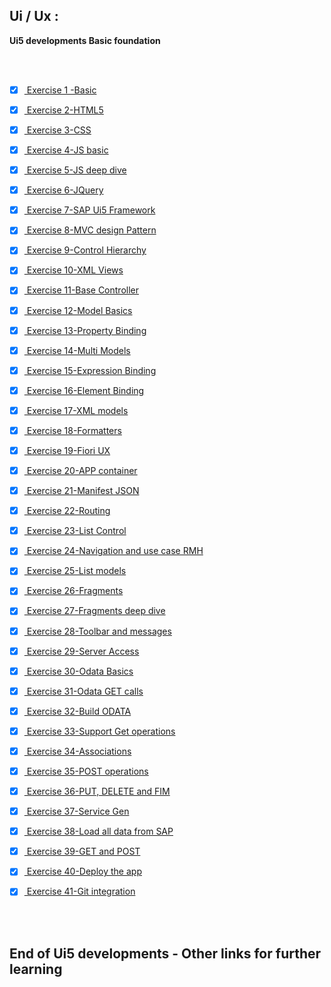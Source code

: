 ## Ui / Ux :

**Ui5 developments Basic foundation**

</br></br>

- [x] <a href="https://github.com/Octavius-Dante/Arthelais/tree/main/ex_1"> Exercise 1 -Basic </a>
- [x] <a href="https://github.com/Octavius-Dante/Arthelais/tree/main/ex_2"> Exercise 2-HTML5</a>
- [x] <a href="https://github.com/Octavius-Dante/Arthelais/tree/main/ex_3"> Exercise 3-CSS </a>
- [x] <a href="https://github.com/Octavius-Dante/Arthelais/tree/main/ex_4"> Exercise 4-JS basic </a>
- [x] <a href="https://github.com/Octavius-Dante/Arthelais/tree/main/ex_5"> Exercise 5-JS deep dive </a>
- [x] <a href="https://github.com/Octavius-Dante/Arthelais/tree/main/ex_6"> Exercise 6-JQuery </a>
- [x] <a href="https://github.com/Octavius-Dante/Arthelais/tree/main/ex_7"> Exercise 7-SAP Ui5 Framework </a>
- [x] <a href="https://github.com/Octavius-Dante/Arthelais/tree/main/ex_8"> Exercise 8-MVC design Pattern </a>
- [x] <a href="https://github.com/Octavius-Dante/Arthelais/tree/main/ex_9"> Exercise 9-Control Hierarchy </a>
- [x] <a href="https://github.com/Octavius-Dante/Arthelais/tree/main/ex_10"> Exercise 10-XML Views </a>
- [x] <a href="https://github.com/Octavius-Dante/Arthelais/tree/main/ex_11"> Exercise 11-Base Controller </a>
- [x] <a href="https://github.com/Octavius-Dante/Arthelais/tree/main/ex_12"> Exercise 12-Model Basics </a>
- [x] <a href="https://github.com/Octavius-Dante/Arthelais/tree/main/ex_13"> Exercise 13-Property Binding </a>
- [x] <a href="https://github.com/Octavius-Dante/Arthelais/tree/main/ex_14"> Exercise 14-Multi Models </a>
- [x] <a href="https://github.com/Octavius-Dante/Arthelais/tree/main/ex_15"> Exercise 15-Expression Binding </a>
- [x] <a href="https://github.com/Octavius-Dante/Arthelais/tree/main/ex_16"> Exercise 16-Element Binding </a>
- [x] <a href="https://github.com/Octavius-Dante/Arthelais/tree/main/ex_17"> Exercise 17-XML models </a>
- [x] <a href="https://github.com/Octavius-Dante/Arthelais/tree/main/ex_18"> Exercise 18-Formatters </a>
- [x] <a href="https://github.com/Octavius-Dante/Arthelais/tree/main/ex_19"> Exercise 19-Fiori UX </a>
- [x] <a href="https://github.com/Octavius-Dante/Arthelais/tree/main/ex_20"> Exercise 20-APP container</a>
- [x] <a href="https://github.com/Octavius-Dante/Arthelais/tree/main/ex_21"> Exercise 21-Manifest JSON</a>
- [x] <a href="https://github.com/Octavius-Dante/Arthelais/tree/main/ex_22"> Exercise 22-Routing</a>
- [x] <a href="https://github.com/Octavius-Dante/Arthelais/tree/main/ex_23"> Exercise 23-List Control </a>
- [x] <a href="https://github.com/Octavius-Dante/Arthelais/tree/main/ex_24"> Exercise 24-Navigation and use case RMH </a>
- [x] <a href="https://github.com/Octavius-Dante/Arthelais/tree/main/ex_25"> Exercise 25-List models</a>
- [x] <a href="https://github.com/Octavius-Dante/Arthelais/tree/main/ex_26"> Exercise 26-Fragments</a>
- [x] <a href="https://github.com/Octavius-Dante/Arthelais/tree/main/ex_27"> Exercise 27-Fragments deep dive</a>
- [x] <a href="https://github.com/Octavius-Dante/Arthelais/tree/main/ex_28"> Exercise 28-Toolbar and messages</a>
- [x] <a href="https://github.com/Octavius-Dante/Arthelais/tree/main/ex_29"> Exercise 29-Server Access</a>
- [x] <a href="https://github.com/Octavius-Dante/Arthelais/tree/main/ex_30"> Exercise 30-Odata Basics</a>
- [x] <a href="https://github.com/Octavius-Dante/Arthelais/tree/main/ex_31"> Exercise 31-Odata GET calls</a>
- [x] <a href="https://github.com/Octavius-Dante/Arthelais/tree/main/ex_32"> Exercise 32-Build ODATA</a>
- [x] <a href="https://github.com/Octavius-Dante/Arthelais/tree/main/ex_33"> Exercise 33-Support Get operations</a>
- [x] <a href="https://github.com/Octavius-Dante/Arthelais/tree/main/ex_34"> Exercise 34-Associations</a>
- [x] <a href="https://github.com/Octavius-Dante/Arthelais/tree/main/ex_35"> Exercise 35-POST operations</a>
- [x] <a href="https://github.com/Octavius-Dante/Arthelais/tree/main/ex_36"> Exercise 36-PUT, DELETE and FIM</a>
- [x] <a href="https://github.com/Octavius-Dante/Arthelais/tree/main/ex_37"> Exercise 37-Service Gen</a>
- [x] <a href="https://github.com/Octavius-Dante/Arthelais/tree/main/ex_38"> Exercise 38-Load all data from SAP</a>
- [x] <a href="https://github.com/Octavius-Dante/Arthelais/tree/main/ex_39"> Exercise 39-GET and POST</a>
- [x] <a href="https://github.com/Octavius-Dante/Arthelais/tree/main/ex_40"> Exercise 40-Deploy the app</a>
- [x] <a href="https://github.com/Octavius-Dante/Arthelais/tree/main/ex_41"> Exercise 41-Git integration</a>


</br></br>


## End of Ui5 developments - Other links for further learning

<!--

https://developers.sap.com/tutorials/appstudio-fioriapps-create.html

https://developers.sap.com/mission.sapui5-cf-launchpad.html

https://developers.sap.com/mission.sapui5-cf-first.html

https://developers.sap.com/tutorial-navigator.html?tag=programming-tool%3Asapui5

https://community.sap.com/t5/technology-blogs-by-members/deploy-the-ui5-fiori-app-on-sap-abap-repository-with-bas-webide-create/ba-p/13556327

https://developers.sap.com/tutorials/gateway-demo-signup.html  -->

<!--

abap : 

https://community.sap.com/t5/application-development-blog-posts/getting-started-with-the-abap-test-cockpit-for-developers/ba-p/13232141

https://community.sap.com/t5/application-development-blog-posts/atc-the-key-to-successful-abap-development/ba-p/13577493

https://www.guru99.com/system-monitoring-performance-checks.html



ai : 

PRE-REQ FOR SAP BUILD APPS 
NEED TO HAVE AUTHROIZATION TO -- CREATE INSTANCE SAP BUILD APPS - CONTINUE THIS EXERCISE TO COMPLETE THE TASK
https://learning.sap.com/learning-journeys/Setting-Up-SAP-Build-Work-Zone-standard-edition-and-SAP-Mobile-Start-with-SAP-S-4HANA/setting-up-identity-authentication-with-subaccount_d41164a3-d42b-4b20-85ee-e6f747927521

https://www.youtube.com/watch?v=EpuVqWDT2hw&ab_channel=SAPDevelopers

https://developers.sap.com/mission.sap-build-code-test-drive.html


RAP : 

https://developers.sap.com/mission.sap-fiori-abap-rap100.html


SAp Build APP 

search in developers blog section 
https://developers.sap.com/tutorial-navigator.html?search=SAP+build+app


1. https://developers.sap.com/mission.appgyver-low-code.html
2. https://developers.sap.com/tutorials/build-apps-workflow-check-status.html -(https://developers.sap.com/mission.build-workshop-sales-order.html)
3. https://developers.sap.com/mission.build-workshop-sales-order.html - (https://developers.sap.com/group.sap-build-apps-process-trigger.html)


-->
